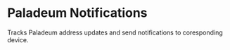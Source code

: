 # Paladeum Notifications

Tracks Paladeum address updates and send notifications to coresponding device.
